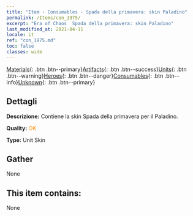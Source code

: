 ```yaml
---
title: "Item - Consumables - Spada della primavera: skin Paladino"
permalink: /Items/con_1975/
excerpt: "Era of Chaos  Spada della primavera: skin Paladino"
last_modified_at: 2021-04-11
locale: it
ref: "con_1975.md"
toc: false
classes: wide
---
```

 [Materials](/it/Items/){: .btn .btn--primary}[Artifacts](/it/Items/Artifacts/){: .btn .btn--success}[Units](/it/Items/Units/){: .btn .btn--warning}[Heroes](/it/Items/Heroes/){: .btn .btn--danger}[Consumables](/it/Items/Consumables/){: .btn .btn--info}[Unknown](/it/Items/Unknown/){: .btn .btn--primary}

## Dettagli
 **Descrizione:** Contiene la skin Spada della primavera per il Paladino.

 **Quality:** <span style="color: #FF8C00">OK</span>

 **Type:** Unit Skin

## Gather

  None

## This item contains:

  None

